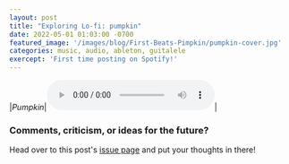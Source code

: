 ```yaml
---
layout: post
title: "Exploring Lo-fi: pumpkin"
date: 2022-05-01 01:03:00 -0700
featured_image: '/images/blog/First-Beats-Pimpkin/pumpkin-cover.jpg'
categories: music, audio, ableton, guitalele
exercept: 'First time posting on Spotify!'
---
```


|*Pumpkin*|<audio controls><source src="/audio/pumpkin/pumpkin.mp3" type="audio/mpeg">Your browser doesn't support audio.</audio>|

### Comments, criticism, or ideas for the future?

Head over to this post's [issue page](https://github.com/mtnbonez/mtnbonez.github.io/issues/3) and put your thoughts in there!

